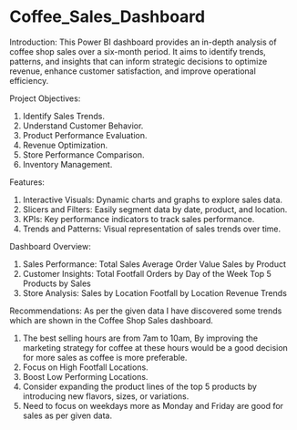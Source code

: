 # Coffee_Sales_Dashboard

Introduction:
This Power BI dashboard provides an in-depth analysis of coffee shop sales over a six-month period. It aims to identify trends, patterns, and insights that can inform strategic decisions to optimize revenue, enhance customer satisfaction, and improve operational efficiency.

Project Objectives:
1. Identify Sales Trends.
2. Understand Customer Behavior.
3. Product Performance Evaluation.
4. Revenue Optimization.
5. Store Performance Comparison.
6. Inventory Management.

Features:
1. Interactive Visuals: Dynamic charts and graphs to explore sales data.
2. Slicers and Filters: Easily segment data by date, product, and location.
3. KPIs: Key performance indicators to track sales performance.
4. Trends and Patterns: Visual representation of sales trends over time.

Dashboard Overview:
1. Sales Performance:
   Total Sales
   Average Order Value
   Sales by Product
2. Customer Insights:
   Total Footfall
   Orders by Day of the Week
   Top 5 Products by Sales
3. Store Analysis:
   Sales by Location
   Footfall by Location
   Revenue Trends

Recommendations:
As per the given data I have discovered some trends which are shown in the Coffee Shop Sales dashboard.

1. The best selling hours are from 7am to 10am, By improving the marketing strategy for coffee at these hours would be a good decision for more sales as coffee is more preferable.
2. Focus on High Footfall Locations.
3. Boost Low Performing Locations.
4. Consider expanding the product lines of the top 5 products by introducing new flavors, sizes, or variations.
5. Need to focus on weekdays more as Monday and Friday are good for sales as per given data.



